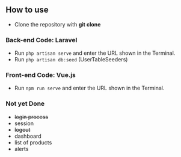 ## How to use

- Clone the repository with __git clone__

### Back-end Code: Laravel
- Run `php artisan serve` and enter the URL shown in the Terminal.
- Run `php artisan db:seed` (UserTableSeeders)


### Front-end Code: Vue.js
- Run `npm run serve` and enter the URL shown in the Terminal.

### Not yet Done
- ~~login process~~
- session
- ~~logout~~
- dashboard
- list of products
- alerts
  
